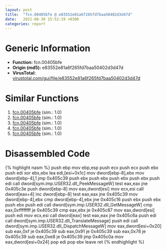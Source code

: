 ```yaml
---
layout: post
title:  "fcn.00405bfe @ e83552e81a6f265fd7baa50402d3d47d"
date:   2021-08-30 15:52:19 +0300
categories: report
---
```


# Generic Information
- **Function:** fcn.00405bfe
- **Origin (md5):** e83552e81a6f265fd7baa50402d3d47d
- **VirusTotal:** [virustotal.com/gui/file/e83552e81a6f265fd7baa50402d3d47d][virustotal_ref]



# Similar Functions

1. [fcn.00405bfe][similar_1_ref] (sim.: 1.0)
2. [fcn.00405bfe][similar_2_ref] (sim.: 1.0)
3. [fcn.00405bfe][similar_3_ref] (sim.: 1.0)
4. [fcn.00405bfe][similar_4_ref] (sim.: 1.0)
5. [fcn.00405bfe][similar_5_ref] (sim.: 1.0)


# Disassembled Code

{% highlight nasm %}
push ebp
mov ebp,esp
push ecx
push ecx
push ebx
push edi
xor ebx,ebx
lea edi,[esi+0x1c]
mov dword[ebp-8],ebx
mov dword[ebp-4],1
jmp 0x405c39
push ebx
push ebx
push ebx
push ebx
push edi
call dword[sym.imp.USER32.dll_PeekMessageW]
test eax,eax
jne 0x405c3e
push dword[ebp-8]
mov eax,dword[esi]
mov ecx,esi
call dword[eax+4]
inc dword[ebp-8]
test eax,eax
jne 0x405c39
mov dword[ebp-4],ebx
cmp dword[ebp-4],ebx
jne 0x405c16
push ebx
push ebx
push ebx
push edi
call dword[sym.imp.USER32.dll_GetMessageW]
cmp eax,0xffffffff
je 0x405c39
cmp eax,ebx
je 0x405c87
mov eax,dword[esi]
push edi
mov ecx,esi
call dword[eax]
test eax,eax
jne 0x405c6a
push edi
call dword[sym.imp.USER32.dll_TranslateMessage]
push edi
call dword[sym.imp.USER32.dll_DispatchMessageW]
mov eax,dword[esi+0x20]
sub eax,0xf
je 0x405c39
sub eax,0x91
je 0x405c39
sub eax,0x78
je 0x405c39
sub eax,0xe8
je 0x405c39
jmp 0x405c0a
mov eax,dword[esi+0x24]
pop edi
pop ebx
leave 
ret 
{% endhighlight %}


[similar_1_ref]: /report/fcn.00405bfe@3d7f25d788af3e7f7707a736ac852465
[similar_2_ref]: /report/fcn.00405bfe@3aa98225e51cbcae2d334c8b6b4ed9fd
[similar_3_ref]: /report/fcn.00405bfe@c6d5547a6b11db0106596d8a93b709be
[similar_4_ref]: /report/fcn.00405bfe@e3d061f479f25b8f541d0905c967999c
[similar_5_ref]: /report/fcn.00405bfe@7307643b343733b7fbd7b4b4fb482515
[virustotal_ref]: https://www.virustotal.com/gui/file/e83552e81a6f265fd7baa50402d3d47d